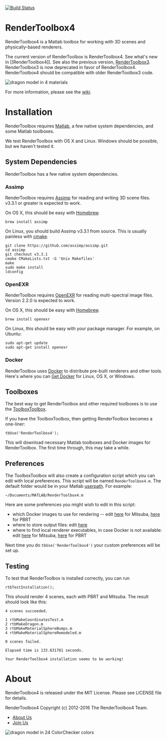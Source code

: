 [![Build Status](http://50.112.42.141/buildStatus/icon?job=RenderToolbox4)](http://50.112.42.141/job/RenderToolbox4/)

RenderToolbox4
==============
RenderToolbox4 is a Matlab toolbox for working with 3D scenes and physically-based renderers. 

The current version of RenderToolbox is RenderToolbox4.  See what's new in [[RenderToolbox4]].  See also the previous version, [RenderToolbox3](https://github.com/RenderToolbox/RenderToolbox3).  RenderToolbox3 is now deprecated in favor of RenderToolbox4.  RenderToolbox4 should be compatible with older RenderToolbox3 code.

![dragon model in 4 materials](https://raw.githubusercontent.com/RenderToolbox/RenderToolbox4/gh-pages/ExampleScenes/Dragon/DragonMaterials%20(PBRT).png)

For more information, please see the [wiki](https://github.com/RenderToolbox/RenderToolbox4/wiki).

# Installation
RenderToolbox requires [Matlab](https://www.mathworks.com/products/matlab/), a few native system dependencies, and some Matlab toolboxes.

We test RenderToolbox with OS X and Linux.  Windows should be possible, but we haven't tested it.

## System Dependencies
RenderToolbox has a few native system dependencies.

### Assimp
RenderToolbox requires [Assimp](http://www.assimp.org/) for reading and writing 3D scene files.  v3.3.1 or greater is expected to work.

On OS X, this should be easy with [Homebrew](http://brew.sh/index.html).
```
brew install assimp
```

On Linux, you should build Assimp v3.3.1 from source.  This is usually painless with [cmake](https://cmake.org/).
```
git clone https://github.com/assimp/assimp.git
cd assimp
git checkout v3.3.1
cmake CMakeLists.txt -G 'Unix Makefiles'
make
sudo make install
ldconfig
```

### OpenEXR
RenderToolbox requires [OpenEXR](http://www.openexr.com/) for reading multi-spectral image files.  Version 2.2.0 is expected to work.

On OS X, this should be easy with [Homebrew](http://brew.sh/index.html).
```
brew install openexr
```

On Linux, this should be easy with your package manager.  For example, on Ubuntu:
```
sudo apt-get update
sudo apt-get install openexr
```

### Docker
RenderToolbox uses [Docker](https://github.com/RenderToolbox/RenderToolbox4/wiki/Docker) to distribute pre-built renderers and other tools.  Here's where you can [Get Docker](https://www.docker.com/products/overview) for Linux, OS X, or Windows.

## Toolboxes
The best way to get RenderToolbox and other required toolboxes is to use the [ToolboxToolbox](https://github.com/ToolboxHub/ToolboxToolbox).

If you have the ToolboxToolbox, then getting RenderToolbox becomes a one-liner:
```
tbUse('RenderToolbox4');
```

This will download necessary Matlab toolboxes and Docker images for RenderToolbox.  The first time through, this may take a while.

## Preferences
The ToolboxToolbox will also create a configuration script which you can edit with local preferences.  This script will be named `RenderToolbox4.m`.  The default folder would be in your Matlab [userpath](https://www.mathworks.com/help/matlab/ref/userpath.html).  For example: 
```
~/Documents/MATLAB/RenderToolbox4.m
```

Here are some preferences you might wish to edit in this script:
 - which Docker images to use for rendering -- edit [here](https://github.com/RenderToolbox/RenderToolbox4/blob/master/rtbLocalConfigTemplate.m#L47) for Mitsuba, [here](https://github.com/RenderToolbox/RenderToolbox4/blob/master/rtbLocalConfigTemplate.m#L76) for PBRT
 - where to store output files: edit [here](https://github.com/RenderToolbox/RenderToolbox4/blob/master/rtbLocalConfigTemplate.m#L27)
 - where to find local renderer executables, in case Docker is not available: edit [here](https://github.com/RenderToolbox/RenderToolbox4/blob/master/rtbLocalConfigTemplate.m#L50) for Mitsuba, [here](https://github.com/RenderToolbox/RenderToolbox4/blob/master/rtbLocalConfigTemplate.m#L79) for PBRT

Next time you do `tbUse('RenderToolbox4')` your custom preferences will be set up.

## Testing
To test that RenderToolbox is installed correctly, you can run
```
rtbTestInstallation();
```

This should render 4 scenes, each with PBRT and Mitsuba.  The result should look like this:
```
4 scenes succeeded.

1 rtbMakeCoordinatesTest.m
2 rtbMakeDragon.m
3 rtbMakeMaterialSphereBumps.m
4 rtbMakeMaterialSphereRemodeled.m

0 scenes failed.

Elapsed time is 133.631781 seconds.

Your RenderToolbox4 installation seems to be working!
```

# About
RenderToolbox4 is released under the MIT License.  Please see LICENSE file for details.

RenderToolbox4 Copyright (c) 2012-2016 The RenderToolbox4 Team.
 - [About Us](https://github.com/RenderToolbox/RenderToolbox4/wiki/About-Us)
 - [Join Us](https://github.com/RenderToolbox/RenderToolbox4/wiki/Join-Us)
 
![dragon model in 24 ColorChecker colors](https://raw.githubusercontent.com/RenderToolbox/RenderToolbox4/gh-pages/ExampleScenes/Dragon/DragonColorChecker%20%28PBRT%29.png)

